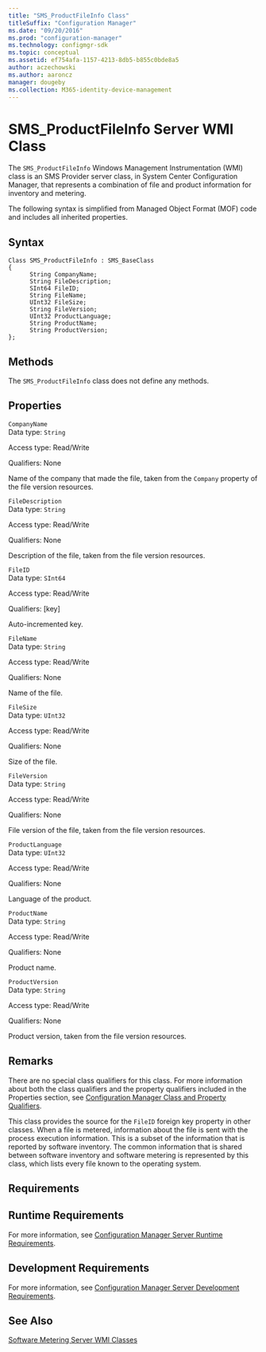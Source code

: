 ```yaml
---
title: "SMS_ProductFileInfo Class"
titleSuffix: "Configuration Manager"
ms.date: "09/20/2016"
ms.prod: "configuration-manager"
ms.technology: configmgr-sdk
ms.topic: conceptual
ms.assetid: ef754afa-1157-4213-8db5-b855c0bde8a5
author: aczechowski
ms.author: aaroncz
manager: dougeby
ms.collection: M365-identity-device-management
---
```

# SMS_ProductFileInfo Server WMI Class
The `SMS_ProductFileInfo` Windows Management Instrumentation (WMI) class is an SMS Provider server class, in System Center Configuration Manager, that represents a combination of file and product information for inventory and metering.  

 The following syntax is simplified from Managed Object Format (MOF) code and includes all inherited properties.  

## Syntax  

```  
Class SMS_ProductFileInfo : SMS_BaseClass  
{  
      String CompanyName;  
      String FileDescription;  
      SInt64 FileID;  
      String FileName;  
      UInt32 FileSize;  
      String FileVersion;  
      UInt32 ProductLanguage;  
      String ProductName;  
      String ProductVersion;  
};  
```  

## Methods  
 The `SMS_ProductFileInfo` class does not define any methods.  

## Properties  
 `CompanyName`  
 Data type: `String`  

 Access type: Read/Write  

 Qualifiers: None  

 Name of the company that made the file, taken from the `Company` property of the file version resources.  

 `FileDescription`  
 Data type: `String`  

 Access type: Read/Write  

 Qualifiers: None  

 Description of the file, taken from the file version resources.  

 `FileID`  
 Data type: `SInt64`  

 Access type: Read/Write  

 Qualifiers: [key]  

 Auto-incremented key.  

 `FileName`  
 Data type: `String`  

 Access type: Read/Write  

 Qualifiers: None  

 Name of the file.  

 `FileSize`  
 Data type: `UInt32`  

 Access type: Read/Write  

 Qualifiers: None  

 Size of the file.  

 `FileVersion`  
 Data type: `String`  

 Access type: Read/Write  

 Qualifiers: None  

 File version of the file, taken from the file version resources.  

 `ProductLanguage`  
 Data type: `UInt32`  

 Access type: Read/Write  

 Qualifiers: None  

 Language of the product.  

 `ProductName`  
 Data type: `String`  

 Access type: Read/Write  

 Qualifiers: None  

 Product name.  

 `ProductVersion`  
 Data type: `String`  

 Access type: Read/Write  

 Qualifiers: None  

 Product version, taken from the file version resources.  

## Remarks  
 There are no special class qualifiers for this class. For more information about both the class qualifiers and the property qualifiers included in the Properties section, see [Configuration Manager Class and Property Qualifiers](../../../develop/reference/misc/class-and-property-qualifiers.md).  

 This class provides the source for the `FileID` foreign key property in other classes. When a file is metered, information about the file is sent with the process execution information. This is a subset of the information that is reported by software inventory. The common information that is shared between software inventory and software metering is represented by this class, which lists every file known to the operating system.  

## Requirements  

## Runtime Requirements  
 For more information, see [Configuration Manager Server Runtime Requirements](../../../develop/core/reqs/server-runtime-requirements.md).  

## Development Requirements  
 For more information, see [Configuration Manager Server Development Requirements](../../../develop/core/reqs/server-development-requirements.md).  

## See Also  
 [Software Metering Server WMI Classes](../../../develop/reference/apps/software-metering-server-wmi-classes.md)
